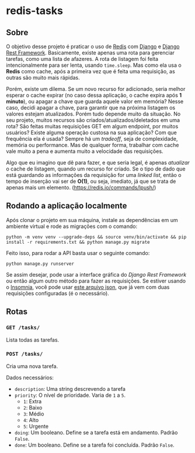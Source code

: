 # redis-tasks

## Sobre

O objetivo desse projeto é praticar o uso de [Redis](https://redis.io/) com [Django](https://www.djangoproject.com/) e [Django Rest Framework](https://www.django-rest-framework.org/). Basicamente, existe apenas uma rota para gerenciar tarefas, como uma lista de afazeres. A rota de listagem foi feita intencionalmente para ser lenta, usando `time.sleep`. Mas como ela usa o **Redis** como cache, após a primeira vez que é feita uma requisição, as outras são muito mais rápidas.

Porém, existe um dilema. Se um novo recurso for adicionado, seria melhor esperar o cache expirar (no caso dessa aplicação, o cache expira após **1 minuto**), ou apagar a chave que guarda aquele valor em memória? Nesse caso, decidi apagar a chave, para garantir que na próxima listagem os valores estejam atualizados. Porém tudo depende muito da situação. No seu projeto, muitos recursos são criados/atualizados/deletados em uma rota? São feitas muitas requisições GET em algum endpoint, por muitos usuários? Existe alguma operação custosa na sua aplicação? Com que frequência ela é usada? Sempre há um _tradeoff_, seja de complexidade, memória ou performance. Mas de qualquer forma, trabalhar com cache vale muito a pena e aumenta muito a velocidade das requisições.

Algo que eu imagino que dê para fazer, e que seria legal, é apenas _atualizar_ o cache de listagem, quando um recurso for criado. Se o tipo de dado que está guardando as informações da requisição for uma _linked list_, então o tempo de inserção vai ser de **O(1)**, ou seja, imediato, já que se trata de apenas mais um elemento. (https://redis.io/commands/lpush/)

## Rodando a aplicação localmente

Após clonar o projeto em sua máquina, instale as dependências em um ambiente virtual e rode as migrações com o comando:

```
python -m venv venv --upgrade-deps && source venv/bin/activate && pip install -r requirements.txt && python manage.py migrate
```

Feito isso, para rodar a API basta usar o seguinte comando:

```
python manage.py runserver
```

Se assim desejar, pode usar a interface gráfica do _Django Rest Framework_ ou então algum outro método para fazer as requisições. Se estiver usando o [Insomnia](https://insomnia.rest/download), você pode usar [este arquivo json](), que já vem com duas requisições configuradas (é o necessário).

## Rotas

### `GET /tasks/`

Lista todas as tarefas.

### `POST /tasks/`

Cria uma nova tarefa.

Dados necessários:

- `description`: Uma string descrevendo a tarefa
- `priority`: O nível de prioridade. Varia de `1` a `5`.
  - `1`: Extra
  - `2`: Baixo
  - `3`: Médio
  - `4`: Alto
  - `5`: Urgente
- `doing`: Um booleano. Define se a tarefa está em andamento. Padrão `False`.
- `done`: Um booleano. Define se a tarefa foi concluída. Padrão `False`.
